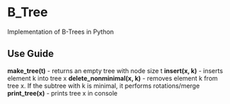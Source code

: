 # B_Tree
Implementation of B-Trees in Python

## Use Guide
**make_tree(t)** - returns an empty tree with node size t
**insert(x, k)** - inserts element k into tree x
**delete_nonminimal(x, k)** - removes element k from tree x. If the subtree with k is minimal, it performs rotations/merge
**print_tree(x)** - prints tree x in console
